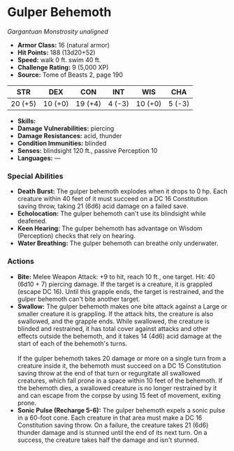 # Gulper Behemoth

*Gargantuan* *Monstrosity* *unaligned*

- **Armor Class:** 16 (natural armor)
- **Hit Points:** 188 (13d20+52)
- **Speed:** walk 0 ft. swim 40 ft.
- **Challenge Rating:** 9 (5,000 XP)
- **Source:** Tome of Beasts 2, page 190

| STR | DEX | CON | INT | WIS | CHA |
| --- | --- | --- | --- | --- | --- |
| 20 (+5) | 10 (+0) | 19 (+4) | 4 (-3) | 10 (+0) | 5 (-3) |

- **Skills:** 
- **Damage Vulnerabilities:** piercing
- **Damage Resistances:** acid, thunder
- **Condition Immunities:** blinded
- **Senses:** blindsight 120 ft., passive Perception 10
- **Languages:** —

### Special Abilities

- **Death Burst:** The gulper behemoth explodes when it drops to 0 hp. Each creature within 40 feet of it must succeed on a DC 16 Constitution saving throw, taking 21 (6d6) acid damage on a failed save.
- **Echolocation:** The gulper behemoth can't use its blindsight while deafened.
- **Keen Hearing:** The gulper behemoth has advantage on Wisdom (Perception) checks that rely on hearing.
- **Water Breathing:** The gulper behemoth can breathe only underwater.

### Actions

- **Bite:** Melee Weapon Attack: +9 to hit, reach 10 ft., one target. Hit: 40 (6d10 + 7) piercing damage. If the target is a creature, it is grappled (escape DC 16). Until this grapple ends, the target is restrained, and the gulper behemoth can't bite another target.
- **Swallow:** The gulper behemoth makes one bite attack against a Large or smaller creature it is grappling. If the attack hits, the creature is also swallowed, and the grapple ends. While swallowed, the creature is blinded and restrained, it has total cover against attacks and other effects outside the behemoth, and it takes 14 (4d6) acid damage at the start of each of the behemoth's turns.<br><br>If the gulper behemoth takes 20 damage or more on a single turn from a creature inside it, the behemoth must succeed on a DC 15 Constitution saving throw at the end of that turn or regurgitate all swallowed creatures, which fall prone in a space within 10 feet of the behemoth. If the behemoth dies, a swallowed creature is no longer restrained by it and can escape from the corpse by using 15 feet of movement, exiting prone.
- **Sonic Pulse (Recharge 5-6):** The gulper behemoth expels a sonic pulse in a 60-foot cone. Each creature in that area must make a DC 16 Constitution saving throw. On a failure, the creature takes 21 (6d6) thunder damage and is stunned until the end of its next turn. On a success, the creature takes half the damage and isn't stunned.


